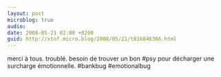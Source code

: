 ```yaml
---
layout: post
microblog: true
audio: 
date: 2008-05-21 02:00 +0200
guid: http://xtof.micro.blog/2008/05/21/t816846366.html
---
```

merci à tous. troublé. besoin de trouver un bon #psy pour décharger une surcharge émotionnelle.  #bankbug #emotionalbug
